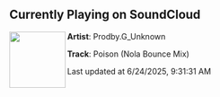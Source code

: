 ## Currently Playing on SoundCloud

[<img align="left" width="100" src="https://i1.sndcdn.com/artworks-m8Hs1gDqHZcMJCJM-z28yoQ-t500x500.jpg">](https://soundcloud.com/guilbes-jules-635679714/poison-nola-bounce-mix)

**Artist**: Prodby.G_Unknown 

**Track**: Poison (Nola Bounce Mix)

Last updated at 6/24/2025, 9:31:31 AM
